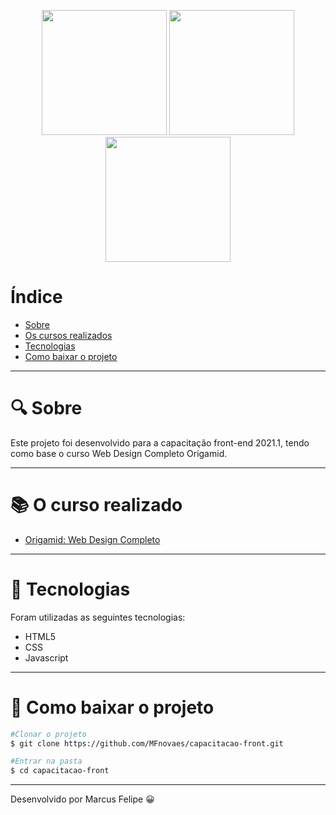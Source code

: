 <p align="center" float="left">
  <img src="https://upload.wikimedia.org/wikipedia/commons/thumb/6/61/HTML5_logo_and_wordmark.svg/1200px-HTML5_logo_and_wordmark.svg.png" width="200" />
  <img src="https://cdn.worldvectorlogo.com/logos/css3.svg" width="200" />
  <img src="https://cdn.iconscout.com/icon/free/png-512/javascript-2038874-1720087.png" width="200" /> 
</p>

# Índice

- [Sobre](#-sobre)
- [Os cursos realizados](#-o-curso-realizado)
- [Tecnologias](#-tecnologias)
- [Como baixar o projeto](#-como-baixar-o-projeto)

---

# 🔍 Sobre

Este projeto foi desenvolvido para a capacitação front-end 2021.1, tendo como base o curso Web Design Completo Origamid.

---

# 📚 O curso realizado

- [Origamid: Web Design Completo](https://www.origamid.com/curso/web-design-completo/)

---

# 🤖 Tecnologias

Foram utilizadas as seguintes tecnologias:

- HTML5
- CSS
- Javascript

---

# 📂 Como baixar o projeto

```bash
#Clonar o projeto
$ git clone https://github.com/MFnovaes/capacitacao-front.git

#Entrar na pasta
$ cd capacitacao-front
```

---

Desenvolvido por Marcus Felipe 😀

